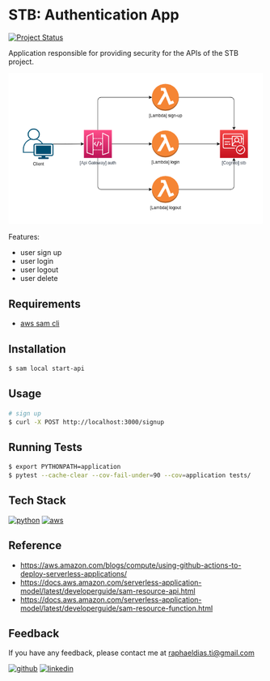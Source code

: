 # STB: Authentication App

[![Project Status](https://img.shields.io/static/v1?label=project%20status&message=in%20development&color=yellow&style=flat-square)](#)

Application responsible for providing security for the APIs of the STB project.

![resources](assets/images/resources.png)

Features:
- user sign up
- user login
- user logout
- user delete


## Requirements

- [aws sam cli](https://docs.aws.amazon.com/serverless-application-model/latest/developerguide/serverless-sam-cli-install.html)


## Installation
```bash
$ sam local start-api
```


## Usage

```bash
# sign up
$ curl -X POST http://localhost:3000/signup
```


## Running Tests

```bash
$ export PYTHONPATH=application
$ pytest --cache-clear --cov-fail-under=90 --cov=application tests/
```


## Tech Stack

[![python](https://img.shields.io/badge/Python-FFD43B?style=for-the-badge&logo=python&logoColor=blue)](https://www.python.org/)
[![aws](https://img.shields.io/badge/Amazon_AWS-FF9900?style=for-the-badge&logo=amazonaws&logoColor=white)](https://aws.amazon.com/)


## Reference
- https://aws.amazon.com/blogs/compute/using-github-actions-to-deploy-serverless-applications/
- https://docs.aws.amazon.com/serverless-application-model/latest/developerguide/sam-resource-api.html
- https://docs.aws.amazon.com/serverless-application-model/latest/developerguide/sam-resource-function.html


## Feedback

If you have any feedback, please contact me at raphaeldias.ti@gmail.com

[![github](https://img.shields.io/badge/GitHub-100000?style=for-the-badge&logo=github&logoColor=white)](https://github.com/raphaelbh)
[![linkedin](https://img.shields.io/badge/LinkedIn-0077B5?style=for-the-badge&logo=linkedin&logoColor=white)](https://www.linkedin.com/in/raphaelbh/)